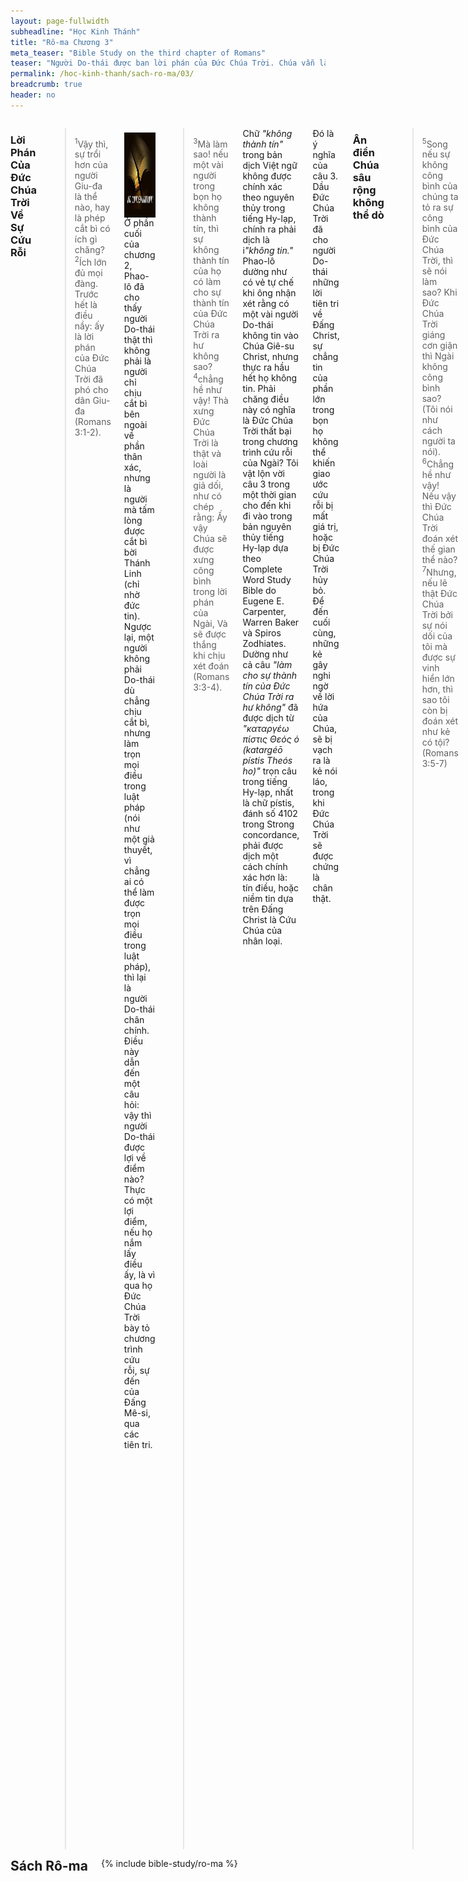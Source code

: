 ```yaml
---
layout: page-fullwidth
subheadline: "Học Kinh Thánh"
title: "Rô-ma Chương 3"
meta_teaser: "Bible Study on the third chapter of Romans"
teaser: "Người Do-thái được ban lời phán của Đức Chúa Trời. Chúa vẫn là Đấng công bình dù những người tin Ngài thất bại về mọi phương diện. Ân điển Chúa sâu rộng không thể dò khi đặt trước bối cảnh của sự bại hoại của nhân gian. Cả nhân loại sống dưới sự nguyền rủa. Mục đích của luật pháp là để kết án cả nhân loại. Giảng về ân điển thì sẽ bị lên án là cổ động cho tội lỗi. Chẳng một ai nhờ luật pháp mà được xưng công bình. Sự công bình của Đức Chúa Trời được ban cho mọi kẻ tin. Được xưng công bình cách nhưng không. Vì sự cứu rỗi là nhờ ân điển và bởi đức tin, do đó không ai có thể khoe mình. Giảng về đức tin thì sẽ bị lên án là bài trừ luật pháp."
permalink: /hoc-kinh-thanh/sach-ro-ma/03/
breadcrumb: true
header: no
---
```

<!--more-->
<div class="row">
<div class="medium-8 columns" markdown="1">

### Lời Phán Của Đức Chúa Trời Về Sự Cứu Rỗi

> <sup>1</sup>Vậy thì, sự trổi hơn của người Giu-đa là thể nào, hay là phép cắt bì có ích gì chăng? <sup>2</sup>Ích lớn đủ mọi đàng. Trước hết là điều nầy: ấy là lời phán của Đức Chúa Trời đã phó cho dân Giu-đa (Romans 3:1-2).

<div>
<p>
<img alt src="/images/no-condemnation.jpg" style="border: 0px none; margin: 7px 15px 0px 0px; max-width: 100%; height: 136px; padding: 0px; float: left;">
Ở phần cuối của chương 2, Phao-lô đã cho thấy người Do-thái thật thì không phải là người chỉ chịu cắt bì bên ngoài về phần thân xác, nhưng là người mà tấm lòng được cắt bì bời Thánh Linh (chỉ nhờ đức tin). Ngược lại, một người không phải Do-thái dù chẳng chịu cắt bì, nhưng làm trọn mọi điều trong luật pháp (nói như một giả thuyết, vì chẳng ai có thể làm được trọn mọi điều trong luật pháp), thì lại là người Do-thái chân chính. Điều này dẫn đến một câu hỏi: vậy thì người Do-thái được lợi về điểm nào? Thực có một lợi điểm, nếu họ nắm lấy điều ấy, là vì qua họ Đức Chúa Trời bày tỏ chương trình cứu rỗi, sự đến của Đấng Mê-si, qua các tiên tri.
</p>
</div>

> <sup>3</sup>Mà làm sao! nếu một vài người trong bọn họ không thành tín, thì sự không thành tín của họ có làm cho sự thành tín của Đức Chúa Trời ra hư không sao? <sup>4</sup>chẳng hề như vậy! Thà xưng Đức Chúa Trời là thật và loài người là giả dối, như có chép rằng: Ấy vậy Chúa sẽ được xưng công bình trong lời phán của Ngài, Và sẽ được thắng khi chịu xét đoán (Romans 3:3-4).

Chữ <span style="font-style: italic;">"không thành tín"</span> trong bản dịch Việt ngữ không được chính xác theo nguyên thủy trong tiếng Hy-lạp, chính ra phải dịch là i<span style="font-style: italic;">"không tin."</span> Phao-lô dường như có vẻ tự chế khi ông nhận xét rằng có một vài người Do-thái không tin vào Chúa Giê-su Christ, nhưng thực ra hầu hết họ không tin. Phải chăng điều này có nghĩa là Đức Chúa Trời thất bại trong chương trình cứu rỗi của Ngài? Tôi vật lộn vời câu 3 trong một thời gian cho đến khi đi vào trong bản nguyên thủy tiếng Hy-lạp dựa theo Complete Word Study Bible do Eugene E. Carpenter, Warren Baker và Spiros Zodhiates. Dường như cả câu <span style="font-style: italic;">"làm cho sự thành tín của Đức Chúa Trời ra hư không"</span> đã được dịch từ <span style="font-style: italic;">"καταργέω πίστις Θεός ὁ (katargéō pístis Theós ho)"</span> trọn câu trong tiếng Hy-lạp, nhất là chữ pístis, đánh số 4102 trong Strong concordance, phải được dịch một cách chính xác hơn là: tín điều, hoặc niềm tin dựa trên Đấng Christ là Cứu Chúa của nhân loại.

Đó là ý nghĩa của câu 3. Dầu Đức Chúa Trời đã cho người Do-thái những lời tiên tri về Đấng Christ, sự chẳng tin của phần lớn trong bọn họ không thể khiến giao ước cứu rỗi bị mất giá trị, hoặc bị Đức Chúa Trời hủy bỏ. Để đến cuối cùng, những kẻ gây nghi ngờ về lời hứa của Chúa, sẽ bị vạch ra là kẻ nói láo, trong khi Đức Chúa Trời sẽ được chứng là chân thật.

### Ân điển Chúa sâu rộng không thể dò

> <sup>5</sup>Song nếu sự không công bình của chúng ta tỏ ra sự công bình của Đức Chúa Trời, thì sẽ nói làm sao? Khi Đức Chúa Trời giáng cơn giận thì Ngài không công bình sao? (Tôi nói như cách người ta nói). <sup>6</sup>Chẳng hề như vậy! Nếu vậy thì Đức Chúa Trời đoán xét thế gian thể nào? <sup>7</sup>Nhưng, nếu lẽ thật Đức Chúa Trời bởi sự nói dối của tôi mà được sự vinh hiển lớn hơn, thì sao tôi còn bị đoán xét như kẻ có tội? (Romans 3:5-7)

Tôi không rõ tại sao Phao-lô lại viết về điều này. Chính tôi sẽ không bao giờ đặt nên nghi vấn triết lý dường như có ý nói: Chúa cần tôi là người không công bình để Ngài được xưng công bình. Nhưng nếu trong cộng đồng tín hữu Rô-ma có nhiều người Hy-lạp thích triết lý, chắc họ sẽ hỏi, và đó là lý do Phao-lô viết nên điều này. Tôi sẽ không thèm trả lời câu hỏi này, vì những người hỏi như vậy chắc có lẽ chẳng cần nghe câu trả lời. Trong 1 Corinthians 1:22-23 Phao-lô đã viết rằng người Do-thái thì đòi những dấu hiệu, còn người Hy-lạp thì đòi triết lý, còn ông thì chỉ muốn giảng về sự Chúa chịu đóng đình. Có lẽ khi viết thơ Cô-rin-tô Phao-lô đã ý thức rằng trả lời những câu hỏi đó chỉ là vô ích.

### Giảng về ân điển thì sẽ bị lên án là cổ động cho tội lỗi

> <sup>8</sup>Vậy thì, sao chúng ta không làm sự dữ cho được sự lành, như kẻ gièm pha đã cáo và quyết rằng chúng ta dạy điều ấy? Sự đoán phạt những người đó là công bình. (Romans 3:8)
 
Có điều gì về Phao-lô, hay là điều ông thường rao giảng, khiến nhiều người kiện cáo rằng ông thúc dục người ta phạm tội? Phao-lô gọi đây là một sự kiện cáo không dựa trên sự thật. Nếu chúng ta đọc tiếp những phần sau của thơ Rô-ma sẽ thấy nguyên nhân của những sự kiện cáo này. Nhiều người hẳn đã kiện cáo ông dựa trên những điều Phao-lô đã truyền giảng nhiều nơi ông đã đi qua. Họ kiện rằng ông quá dễ dàng về vấn đề tội lỗi, rằng ông khiến ân điển trở nên rẻ mạt, rằng sự ông cứ giảng dạy về ân điển lạ lùng của Chúa khiến người ta phạm tội. 

Phao-lô viết những người đó bị đoán phạt là đáng lắm. Tôi thấy những kẻ xuyên tạc Phao-lô có thể bị đoán phạt về hai phương diện. Một, hiển nhiên là vì họ bị đoán phạt chung với toàn thể thế gian. Hai, là vì Chúa đã mở một con đường mới qua Đấng Christ mà Phao-lô đang rao giảng, con đường cho kẻ có tội được sự sống cách nhưng không, nhưng những kẻ cậy luật pháp không thể chịu được để bất cứ ai được sự cứu rỗi dễ dàng như vậy, họ thà chịu sự đoán xét dưới luật pháp hơn nhìn nhận tình trạng tội lỗi tột cùng và hạ mình giống như những kẻ mà họ gọi là người tội lỗi. Làm sao họ được vào nước trời nếu họ không nhận ân điển nhưng không của Chúa? Đó là sự đoán phạt thứ hai mà Phao-lô đã cảnh cáo họ. Chúa Giê-su hẳn đã nói về những hạng người này trong ngụ ngôn người con hoang đàng, mà người anh đã phàn nàn với cha về sự quá dễ dãi với kẻ đi hoang trở về.

### Cả nhân loại bị dưới sự nguyền rủa

> <sup>9</sup>Thế nào! Chúng ta có điều gì hơn chăng? Chẳng có, vì chúng ta đã tỏ ra rằng người Giu-đa và người Gờ-réc thảy đều phục dưới quyền tội lỗi, <sup>10</sup>như có chép rằng: Chẳng có một người công bình nào hết, dẫu một người cũng không. <sup>11</sup>Chẳng có một người nào hiểu biết, Chẳng có một người nào tìm kiếm Đức Chúa Trời. <sup>12</sup>Chúng nó đều sai lạc cả, thảy cùng nhau ra vô ích; Chẳng có một người làm điều lành, dẫu một người cũng không. <sup>13</sup>Họng chúng nó như huyệt mả mở ra; Dùng lưỡi mình để phỉnh gạt; Dưới môi chúng nó có nọc rắn hổ mang. <sup>14</sup>Miệng chúng nó đầy những lời nguyền rủa và cay đắng. <sup>15</sup>Chúng nó có chơn nhẹ nhàng đặng làm cho đổ máu. <sup>16</sup>Trên đường lối chúng nó rặc những sự tàn hại và khổ nạn, <sup>17</sup>Chúng nó chẳng hề biết con đường bình an. <sup>18</sup>Chẳng có sự kính sợ Đức Chúa Trời ở trước mặt chúng nó. (Romans 3:9-18)
  
<span style="font-style: italic;">"Chúng ta"</span> đây là ai? Rô-ma 1:5-6 (Romans 1:5-6) cho thấy dường như đa số thành phần tín hữu ở hội thánh Rô-ma là người không phải gốc Do-thái.  Thế mà Phao-lô tốn nhiều tâm huyết tìm cách giúp họ đặt vấn đề luật pháp vào đúng chỗ của nó liên hệ đến sự cứu rỗi. Nhưng điều quan trọng là, Do-thái hoặc ngoại bang, hoặc Cơ-đốc Nhân trong thời đại chúng ta, mỗi nhóm người đều có luật pháp riêng, và như thế tất cả đều ở dưới quyền lực của tội lỗi.

Luật pháp có những ảnh hưởng khác nhau tùy theo hạng người. Người Do-thái thì suy nghĩ vì họ có luật pháp Môi-se, họ được nâng lên địa vị cao hơn người ngoại bang. Có lẽ họ được trấn an (dù có thể chỉ là ảo tưởng) rằng những của lễ hi sinh có hiệu năng cất đi tội lỗi của họ, và họ được trở nên người vô tội cho đến khi lại phải dâng của lễ nữa. Nhưng giả dụ sai lầm này cũng đầy dẫy trong thế giới người không thuộc gốc Do-thái. Họ cũng có luật pháp của lương tâm và cách riêng của họ để cúng tế hầu xoa dịu mặc cảm tội lỗi. Tôi đã từng gặp một người, sau khi tôi chia xẻ với ông về Đấng Christ, ông liền tự bênh vực sự công chính của mình bằng cách kể cho tôi nghe những trường hợp ông dùng kỹ năng về y khoa để giúp đỡ những thuyền nhân đang trên đường đi tìm tự do. Chính tổ phụ chúng ta cũng tìm cách che đậy tình trạng tội lỗi của mình bằng chiếc áo đan bằng lá cây.

Do đó Phao-lô thấy điều cần yếu để nhắc nhở họ về công việc thực sự của luật pháp: để bày ra sự hư nát bại hoại của họ, chứ không phải để đem lại sự công bình như họ tưởng.

### Mục đích của luật pháp là để kết án cả nhân loại

> <sup>19</sup>Vả, chúng ta biết rằng những điều mà luật pháp nói, là nói cho mọi kẻ ở dưới luật pháp, hầu cho miệng nào cũng phải ngậm lại, cả thiên hạ đều nhận tội trước mặt Đức Chúa Trời; (Romans 3:19)
   
Những ai ở dưới luật pháp? Rõ ràng Phao-lô viết thơ này cho hội thánh Rô-ma, do đó thành phần đọc thơ này hẳn đa số phải là <span style="font-style: italic;">"dưới luật pháp."</span> Nhưng nếu chúng ta đọc trước Rô-ma 6:14 (Romans 6:14), Phao-lô nhắc nhở hội thánh về sự kiện thực hữu là họ phải biết mình KHÔNG ở dưới luật pháp. Nhưng bằng chứng là Phao-lô đã phải viết thư này, do đó họ cần kiểm lại cho đúng vai trò của luật pháp trong chương trình cứu rỗi của Đức Chúa Trời. Luật pháp chỉ nói với những kẻ ở dưới luật pháp. Các bạn là người Cơ-đốc có ở dưới luật pháp không? Các bạn muốn ở dưới luật pháp? Nhưng Phao-lô nói bạn KHÔNG ở dưới luật pháp (Romans 6:14), vậy thì tôi không hiểu về điều gì? Theo đoạn Kinh thánh này, nếu bạn chọn ở dưới luật pháp, bạn phải ngậm miệng và nhận rằng mình đang ở trong sự sai lầm.

### Chẳng một ai nhờ luật pháp mà được xưng công bình

> <sup>20</sup>Vì chẳng có một người nào bởi việc làm theo luật pháp mà sẽ được xưng công bình trước mặt Ngài, vì luật pháp cho người ta biết tội lỗi. (Romans 3:20)
    
Trái với sự suy tưởng của đại đa số Cơ-đốc Nhân, việc làm dưới sự hướng dẫn của luật pháp không giúp đỡ họ trong mối liên hệ với Đức Chúa Trời, và cũng chẳng giúp họ được sự công bình của Ngài. Thực ra, khi người ta càng cậy vào luật pháp, thì mặc cảm tội lỗi càng gia tăng, vì đó là công việc của luật pháp: gia tăng sự nhận biết tình trạng tội lỗi.

### Sự công bình của Đức Chúa Trời được ban cho mọi kẻ tin

> <sup>21</sup>Nhưng hiện bây giờ, sự công bình của Đức Chúa Trời, mà luật pháp và các đấng tiên tri đều làm chứng cho, đã bày tỏ ra ngoài luật pháp; <sup>22</sup>tức là sự công bình của Đức Chúa Trời, bởi sự tin đến Đức Chúa Jêsus Christ, cho mọi người nào tin, chẳng có phân biệt chi hết, <sup>23</sup>vì mọi người đều đã phạm tội, thiếu mất sự vinh hiển của Đức Chúa Trời. (Romans 3:21-23)

Ngoài luật pháp, có nghĩa là luật pháp không đóng vai trò gì trong sự đem lại sự công bình của Đức Chúa Trời, một sự công bình được ban cho những kẻ tin tách biệt khỏi sự đòi hỏi của luật pháp. Hơn thế nữa, phương cách Chúa ban quà cho nhân loại không phải chỉ có sau khi Đấng Christ đến, nhưng đã được tiên tri và những hình bóng từ xưa qua các tiên tri và Thánh Kinh Cựu Ước.

Chúa ban sự công bình này cho bất cứ ai tin, bằng nhau, và không phân biệt chi hết, vì thực ra chẳng có sự khác biệt gì giữa Cơ-đốc Nhân thiêng liêng hoặc yếu đuối: mọi người đều tội lỗi như nhau, từ giảng sư trên bục giảng cho đến người tội thấp hèn. Chúa Giê-su đã ám chỉ về sự ban cho này trong ngụ ngôn người làm công trong vườn nho (Matthew 20:1-16). Rải rác trong các thơ Phao-lô viết, chúng ta thấy ở đâu có sự cậy luật pháp, ở đó có sự khoe mình (Ephesians 2:8-9), và chúng ta sẽ đọc thấy trong câu 27 sự thách thức của Phao-lô cho những kẻ khoe minh trong luật pháp (Romans 3:27).

### Được xưng công bình cách nhưng không

> <sup>24</sup>Và họ nhờ ân điển Ngài mà được xưng công bình nhưng không, bởi sự chuộc tội đã làm trọn trong Đức Chúa Jêsus Christ. (Romans 3:24)
     
Xưng công bình nhưng không. Không có hàng chữ in nhỏ ở dưới. Không có chữ <span style="font-style: italic;">"thế nhưng."</span> Không cần thêm điều kiện gì cả. Không cần việc làm. Sự ban cho cách nhưng không này ngăn trở sự khoe mình của những người ỷ lại vào luật pháp để tôn mình vào địa vị cao hơn những kẻ khác. Vì mọi người đều phạm tội và thiếu mất sự vinh hiển của Đức Chúa Trời, do đó chẳng một ai thiêng liêng hơn ai. Chắc chắn những điều Phao-lô viết ở đây không phải là mới lạ với những người ở cùng thời với ông, và chắc chắn đây cũng là lý do họ lên án Phao-lô là làm cho người ta dễ phạm tội (Romans 3:8). Sự rộng lượng đối với người con hoang đàng là duyên cớ gây nên sự bất bình của người anh: Cha ơi, cha quá dễ dãi với thằng em vô ơn, và không xứng đáng!

> <sup>25</sup>Là Đấng Đức Chúa Trời đã lập làm của lễ chuộc tội, bởi đức tin trong huyết Đấng ấy. Ngài đã bày tỏ sự công bình mình như vậy, vì đã bỏ qua các tội phạm trước kia, <sup>26</sup>trong buổi Ngài nhịn nhục; tức là Ngài đã tỏ ra sự công bình Ngài trong thời hiện tại, tỏ ra mình là công bình và xưng công bình kẻ nào tin đến Đức Chúa Jêsus. (Romans 3:25-26)

Của lễ chuộc tội được dâng lên ở một nơi gọi là ngai ân điển, nắp của hòm giao ước mà huyết của con sinh tế được vảy lên vào mỗi Ngày Lễ Chuộc Tội trong Thánh Kinh Cựu Ước. Nhưng sự rảy huyết lên ngai ân điển này, để tha tội, qua sự hy sinh của Chúa Giê-su là một biến cố một lần đủ cả, không được lập lại cho đến đời đời. Và ai xin thì sẽ được, miễn là tin.

Sự hy sinh của Chúa Giê-su có hiệu lực để tha tội cho toàn thể nhân loại từ buổi sáng thế. Thế còn sau khi Chúa sống lại và từ đó về sau? Nếu các tội lỗi sau đó không được kể, thì chắc Chúa Giê-su lại phải chịu đóng đinh nữa? Thực ra Phao-lô có nói đến điều này khi ông trích lời tiên tri trong Cựu Ước trong Thi-thiên 32 (Psalms 32; Romans 4:7-8).

Tóm lại, sự thành tín là của Chúa Giê-su chứ không phải của chúng ta. Chúng ta đặt niềm tin nơi Chúa, nhưng Ngài là Đấng thành tín đến nỗi hi sinh trên câp thập tự.

### Ân-điển/Đức-tin = Không khoe mình

> <sup>27</sup>Vậy thì sự khoe mình ở đâu? Đã bị trừ bỏ rồi. Bởi luật pháp nào? Luật pháp của việc làm chăng? Không phải, nhưng bởi luật pháp của đức tin; <sup>28</sup>vì chúng ta kể rằng người ta được xưng công bình bởi đức tin, chớ không bởi việc làm theo luật pháp. (Romans 3:27-28)

Đến đây chúng ta phải thấy có một sự trái nghịch giữa đức tin và việc làm; trái nghịch về phương diện đâu là nguồn dẫn chúng ta đến sự công bình của Đức Chúa Trời, nhưng không trái nghịch về phương diện mỗi thứ đóng một vai trò khác nhau. Việc làm không được dùng với mục đích, và sẽ chẳng bao giờ, làm phương tiện dẫn đến sự công bình của Đức Chúa Trời. Và ngay cả khi việc làm được thực hiện qua một người, không thể nào là việc làm đến từ xác thịt, nhưng từ Đức Chúa Trời qua người đó hầu đến cuối cùng mọi vinh quang đều qui về Chúa. Công việc duy nhất, công việc được Chúa cho phép, là tin vào Đấng Chúa đã sai đến (John 6:29).

> <sup>29</sup>Hay là, Đức Chúa Trời chỉ là Đức Chúa Trời của dân Giu-đa sao? Há chẳng phải cũng là Đức Chúa Trời của dân ngoại ư? Phải, Ngài cũng là của dân ngoại nữa; <sup>30</sup>Vì chỉ có một Đức Chúa Trời, là Đấng làm cho kẻ chịu cắt bì được xưng công bình bởi đức tin, cũng làm cho kẻ không chịu cắt bì được xưng công bình bởi đức tin nữa. (Romans 3:29-30)

Người Do-thái đã lầm lẫn khi nghĩ rằng vì họ được ban cho lời phán của Đức Chúa Trời, họ đương nhiên được cũng được ban cho sự công bình. Nhưng Phao-lô đã cho biết thực sự không phải như vậy. Được ban cho luật pháp chẳng có ích gì cho đến khi làm trọn mọi điều luật pháp dạy bảo, nếu không làm theo, thì dù đã cắt bì cũng kể như không; người ngoại không phải Do-thái dù không có luật pháp, nhưng nếu họ làm theo, thì còn được một phép cắt bì tốt hơn, đó là sự cắt bì trong tim. Chúng ta đã học về điều này trong phần trước của thư này. Thực ra Đức Chúa Trời có chương trình cứu rỗi cho cả người Do-thái và người ngoại.

Phao-lô đã động đến một vấn đề đối chọi với niềm tin của người Do-thái khi ông nói Đức Chúa Trời xưng công bình cho cả người ngoại bang là những người không có luật pháp, như ông đã viết về điều này trong câu 21 (Romans 3:21). Điều này dẫn đến sự kiện cáo thứ nhì rằng giáo điều của Phao-lô cổ động sự loại bỏ luật pháp, mà Phao-lô sẽ nói đến trong câu Kinh thánh tiếp theo sau. Sự kiện cáo thứ nhất nói rằng sự rao giảng của Phao-lô khiến cho người ta tìm cớ phạm tội (Romans 3:8). Do đó chúng ta không lấy làm lạ khi những người cậy luật pháp của thời Chúa Giê-su thấy trong Ngài những điều mà Phao-lô đang rao giảng trong thế gian, và được ghi nhận lại trong thơ Rô-ma.

### Giảng về đức tin thì sẽ bị lên án là bài trừ luật pháp

> <sup>31</sup>Vậy, chúng ta nhơn đức tin mà bỏ luật pháp hay sao? Chẳng hề như vậy! Trái lại, chúng ta làm vững bền luật pháp. (Romans 3:21)

Ai là kẻ nói rằng những người nói nhiều về sự cứu rỗi bởi ân điển qua đức tin thì cố tìm cách loại bỏ luật pháp? Chẳng hề như vậy! Chính là vì luật pháp mà Chúa Giê-su đã phải chết trên cây thập tự. Luật pháp sẽ còn lên tiếng mãi hầu cho mọi miệng phải ngậm lại, và mọi người phải thấy họ thiếu mất sự vinh hiển của Chúa là dường nào.

</div><!-- /.medium-8.columns -->
<div class="bible-index medium-4 columns">
<h2 style="margin: 0px">Sách Rô-ma</h2>
        {% include bible-study/ro-ma %}
</div><!-- /.medium-4.columns -->
</div><!-- /.row -->
